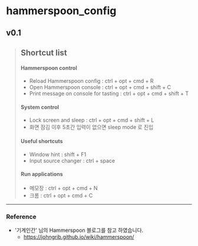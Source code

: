 # hammerspoon_config

## v0.1

>## Shortcut list
>
>#### Hammerspoon control
>
> * Reload Hammerspoon config : ctrl + opt + cmd + R
> * Open Hammerspoon console : ctrl + opt + cmd + shift + C
> * Print message on console for tasting : ctrl + opt + cmd + shift + T
>
>#### System control
>
> * Lock screen and sleep : ctrl + opt + cmd + shift + L
>  * 화면 잠김 이후 5초간 입력이 없으면 sleep mode 로 진입
>
>#### Useful shortcuts
>
> * Window hint : shift + F1
> * Input source changer : ctrl + space
>
>#### Run applications
>
> * 메모장 : ctrl + opt + cmd + N
> * 크롬 : ctrl + opt + cmd + C

<hr/>

### Reference

* '기계인간' 님의 Hammerspoon 블로그를 참고 하였습니다.
  * https://johngrib.github.io/wiki/hammerspoon/